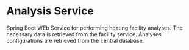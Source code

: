 # Analysis Service

Spring Boot WEb Service for performing heating facility analyses. The necessary data is retrieved from the facility service. Analyses configurations are retrieved from the central database.
